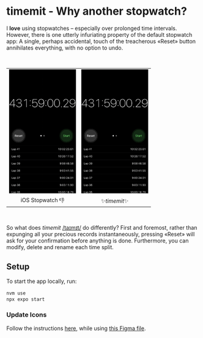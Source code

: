 # timemit - Why another stopwatch?

I **love** using stopwatches – especially over prolonged time intervals. However, there is one utterly infuriating property of the default stopwatch app: A single, perhaps accidental, touch of the treacherous «Reset» button annihilates everything, with no option to undo.

<br>
<table>
  <tr>
    <td><img src="docs/stopwatch.png" width=175 height=324></td>
    <td><img src="docs/stopwatch.png" width=175 height=324></td>
  </tr>
  <tr>
     <td style="text-align: center">iOS Stopwatch 👎</td>
     <td style="text-align: center">✨<i>timemit</i>✨</td>
  </tr>
 </table>
<br>

So what does _timemit_ [/taɪmɪt/](http://ipa-reader.xyz/?text=taɪmɪt) do differently? First and foremost, rather than expunging all your precious records instantaneously, pressing «Reset» will ask for your confirmation before anything is done. Furthermore, you can modify, delete and rename each time split.

## Setup

To start the app locally, run:

    nvm use
    npx expo start

### Update Icons

Follow the instructions [here](https://docs.expo.dev/guides/app-icons/), while using [this Figma file](<https://www.figma.com/file/WXGPoWYsqeAgdCSo80IHV6/Expo-App-Icon-%26-Splash-(Community)?node-id=1%3A1357&t=kjvFzlWC2BSILXJ8-1>).
